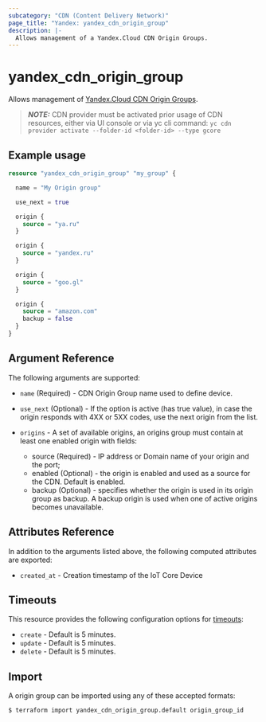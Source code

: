 ```yaml
---
subcategory: "CDN (Content Delivery Network)"
page_title: "Yandex: yandex_cdn_origin_group"
description: |-
  Allows management of a Yandex.Cloud CDN Origin Groups.
---
```



# yandex_cdn_origin_group




Allows management of [Yandex.Cloud CDN Origin Groups](https://cloud.yandex.ru/docs/cdn/concepts/origins).

> ***NOTE:*** CDN provider must be activated prior usage of CDN resources, either via UI console or via yc cli command: `yc cdn provider activate --folder-id <folder-id> --type gcore`

## Example usage

```terraform
resource "yandex_cdn_origin_group" "my_group" {

  name = "My Origin group"

  use_next = true

  origin {
    source = "ya.ru"
  }

  origin {
    source = "yandex.ru"
  }

  origin {
    source = "goo.gl"
  }

  origin {
    source = "amazon.com"
    backup = false
  }
}
```

## Argument Reference

The following arguments are supported:

* `name` (Required) - CDN Origin Group name used to define device.

* `use_next` (Optional) - If the option is active (has true value), in case the origin responds with 4XX or 5XX codes, use the next origin from the list.

* `origins` - A set of available origins, an origins group must contain at least one enabled origin with fields:
  - source (Required) - IP address or Domain name of your origin and the port;
  - enabled (Optional) - the origin is enabled and used as a source for the CDN. Default is enabled.
  - backup (Optional) - specifies whether the origin is used in its origin group as backup. A backup origin is used when one of active origins becomes unavailable.

## Attributes Reference

In addition to the arguments listed above, the following computed attributes are exported:

* `created_at` - Creation timestamp of the IoT Core Device

## Timeouts

This resource provides the following configuration options for [timeouts](/docs/configuration/resources.html#timeouts):

- `create` - Default is 5 minutes.
- `update` - Default is 5 minutes.
- `delete` - Default is 5 minutes.

## Import

A origin group can be imported using any of these accepted formats:

```
$ terraform import yandex_cdn_origin_group.default origin_group_id
```
